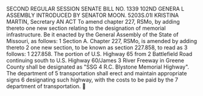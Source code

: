 SECOND REGULAR SESSION
SENATE BILL NO. 1339
102ND GENERA L ASSEMBLY
INTRODUCED BY SENATOR MOON.
5203S.01I KRISTINA MARTIN, Secretary
AN ACT
To amend chapter 227, RSMo, by adding thereto one new section relating to the designation of
memorial infrastructure.
Be it enacted by the General Assembly of the State of Missouri, as follows:
1 Section A. Chapter 227, RSMo, is amended by adding thereto
2 one new section, to be known as section 227.858, to read as
3 follows:
1 227.858. The portion of U.S. Highway 65 from
2 Battlefield Road continuing south to U.S. Highway 60/James
3 River Freeway in Greene County shall be designated as "SSG
4 R.C. Blystone Memorial Highway". The department of
5 transportation shall erect and maintain appropriate signs
6 designating such highway, with the costs to be paid by the
7 department of transportation.
